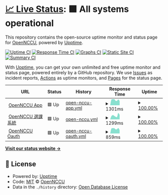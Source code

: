 # [📈 Live Status](https://OpenNCCU.github.io/stats): <!--live status--> **🟩 All systems operational**

This repository contains the open-source uptime monitor and status page for [OpenNCCU](https://opennccu.com), powered by [Upptime](https://github.com/upptime/upptime).

[![Uptime CI](https://github.com/OpenNCCU/stats/workflows/Uptime%20CI/badge.svg)](https://github.com/OpenNCCU/stats/actions?query=workflow%3A%22Uptime+CI%22)
[![Response Time CI](https://github.com/OpenNCCU/stats/workflows/Response%20Time%20CI/badge.svg)](https://github.com/OpenNCCU/stats/actions?query=workflow%3A%22Response+Time+CI%22)
[![Graphs CI](https://github.com/OpenNCCU/stats/workflows/Graphs%20CI/badge.svg)](https://github.com/OpenNCCU/stats/actions?query=workflow%3A%22Graphs+CI%22)
[![Static Site CI](https://github.com/OpenNCCU/stats/workflows/Static%20Site%20CI/badge.svg)](https://github.com/OpenNCCU/stats/actions?query=workflow%3A%22Static+Site+CI%22)
[![Summary CI](https://github.com/OpenNCCU/stats/workflows/Summary%20CI/badge.svg)](https://github.com/OpenNCCU/stats/actions?query=workflow%3A%22Summary+CI%22)

With [Upptime](https://upptime.js.org), you can get your own unlimited and free uptime monitor and status page, powered entirely by a GitHub repository. We use [Issues](https://github.com/OpenNCCU/stats/issues) as incident reports, [Actions](https://github.com/OpenNCCU/stats/actions) as uptime monitors, and [Pages](https://OpenNCCU.github.io/stats) for the status page.

<!--start: status pages-->
<!-- This summary is generated by Upptime (https://github.com/upptime/upptime) -->
<!-- Do not edit this manually, your changes will be overwritten -->
<!-- prettier-ignore -->
| URL | Status | History | Response Time | Uptime |
| --- | ------ | ------- | ------------- | ------ |
| <img alt="" src="https://icons.duckduckgo.com/ip3/opennccu.com.ico" height="13"> [OpenNCCU App](https://opennccu.com) | 🟩 Up | [open-nccu-app.yml](https://github.com/OpenNCCU/status/commits/HEAD/history/open-nccu-app.yml) | <details><summary><img alt="Response time graph" src="./graphs/open-nccu-app/response-time-week.png" height="20"> 1301ms</summary><br><a href="https://OpenNCCU.github.io/status/history/open-nccu-app"><img alt="Response time 1327" src="https://img.shields.io/endpoint?url=https%3A%2F%2Fraw.githubusercontent.com%2FOpenNCCU%2Fstatus%2FHEAD%2Fapi%2Fopen-nccu-app%2Fresponse-time.json"></a><br><a href="https://OpenNCCU.github.io/status/history/open-nccu-app"><img alt="24-hour response time 1280" src="https://img.shields.io/endpoint?url=https%3A%2F%2Fraw.githubusercontent.com%2FOpenNCCU%2Fstatus%2FHEAD%2Fapi%2Fopen-nccu-app%2Fresponse-time-day.json"></a><br><a href="https://OpenNCCU.github.io/status/history/open-nccu-app"><img alt="7-day response time 1301" src="https://img.shields.io/endpoint?url=https%3A%2F%2Fraw.githubusercontent.com%2FOpenNCCU%2Fstatus%2FHEAD%2Fapi%2Fopen-nccu-app%2Fresponse-time-week.json"></a><br><a href="https://OpenNCCU.github.io/status/history/open-nccu-app"><img alt="30-day response time 1332" src="https://img.shields.io/endpoint?url=https%3A%2F%2Fraw.githubusercontent.com%2FOpenNCCU%2Fstatus%2FHEAD%2Fapi%2Fopen-nccu-app%2Fresponse-time-month.json"></a><br><a href="https://OpenNCCU.github.io/status/history/open-nccu-app"><img alt="1-year response time 1327" src="https://img.shields.io/endpoint?url=https%3A%2F%2Fraw.githubusercontent.com%2FOpenNCCU%2Fstatus%2FHEAD%2Fapi%2Fopen-nccu-app%2Fresponse-time-year.json"></a></details> | <details><summary><a href="https://OpenNCCU.github.io/status/history/open-nccu-app">100.00%</a></summary><a href="https://OpenNCCU.github.io/status/history/open-nccu-app"><img alt="All-time uptime 99.83%" src="https://img.shields.io/endpoint?url=https%3A%2F%2Fraw.githubusercontent.com%2FOpenNCCU%2Fstatus%2FHEAD%2Fapi%2Fopen-nccu-app%2Fuptime.json"></a><br><a href="https://OpenNCCU.github.io/status/history/open-nccu-app"><img alt="24-hour uptime 100.00%" src="https://img.shields.io/endpoint?url=https%3A%2F%2Fraw.githubusercontent.com%2FOpenNCCU%2Fstatus%2FHEAD%2Fapi%2Fopen-nccu-app%2Fuptime-day.json"></a><br><a href="https://OpenNCCU.github.io/status/history/open-nccu-app"><img alt="7-day uptime 100.00%" src="https://img.shields.io/endpoint?url=https%3A%2F%2Fraw.githubusercontent.com%2FOpenNCCU%2Fstatus%2FHEAD%2Fapi%2Fopen-nccu-app%2Fuptime-week.json"></a><br><a href="https://OpenNCCU.github.io/status/history/open-nccu-app"><img alt="30-day uptime 99.93%" src="https://img.shields.io/endpoint?url=https%3A%2F%2Fraw.githubusercontent.com%2FOpenNCCU%2Fstatus%2FHEAD%2Fapi%2Fopen-nccu-app%2Fuptime-month.json"></a><br><a href="https://OpenNCCU.github.io/status/history/open-nccu-app"><img alt="1-year uptime 99.83%" src="https://img.shields.io/endpoint?url=https%3A%2F%2Fraw.githubusercontent.com%2FOpenNCCU%2Fstatus%2FHEAD%2Fapi%2Fopen-nccu-app%2Fuptime-year.json"></a></details>
| <img alt="" src="https://icons.duckduckgo.com/ip3/beta-scsr.opennccu.com.ico" height="13"> [OpenNCCU 選課系統](https://beta-scsr.opennccu.com) | 🟩 Up | [open-nccu.yml](https://github.com/OpenNCCU/status/commits/HEAD/history/open-nccu.yml) | <details><summary><img alt="Response time graph" src="./graphs/open-nccu/response-time-week.png" height="20"> 1299ms</summary><br><a href="https://OpenNCCU.github.io/status/history/open-nccu"><img alt="Response time 974" src="https://img.shields.io/endpoint?url=https%3A%2F%2Fraw.githubusercontent.com%2FOpenNCCU%2Fstatus%2FHEAD%2Fapi%2Fopen-nccu%2Fresponse-time.json"></a><br><a href="https://OpenNCCU.github.io/status/history/open-nccu"><img alt="24-hour response time 1758" src="https://img.shields.io/endpoint?url=https%3A%2F%2Fraw.githubusercontent.com%2FOpenNCCU%2Fstatus%2FHEAD%2Fapi%2Fopen-nccu%2Fresponse-time-day.json"></a><br><a href="https://OpenNCCU.github.io/status/history/open-nccu"><img alt="7-day response time 1299" src="https://img.shields.io/endpoint?url=https%3A%2F%2Fraw.githubusercontent.com%2FOpenNCCU%2Fstatus%2FHEAD%2Fapi%2Fopen-nccu%2Fresponse-time-week.json"></a><br><a href="https://OpenNCCU.github.io/status/history/open-nccu"><img alt="30-day response time 1019" src="https://img.shields.io/endpoint?url=https%3A%2F%2Fraw.githubusercontent.com%2FOpenNCCU%2Fstatus%2FHEAD%2Fapi%2Fopen-nccu%2Fresponse-time-month.json"></a><br><a href="https://OpenNCCU.github.io/status/history/open-nccu"><img alt="1-year response time 974" src="https://img.shields.io/endpoint?url=https%3A%2F%2Fraw.githubusercontent.com%2FOpenNCCU%2Fstatus%2FHEAD%2Fapi%2Fopen-nccu%2Fresponse-time-year.json"></a></details> | <details><summary><a href="https://OpenNCCU.github.io/status/history/open-nccu">100.00%</a></summary><a href="https://OpenNCCU.github.io/status/history/open-nccu"><img alt="All-time uptime 99.85%" src="https://img.shields.io/endpoint?url=https%3A%2F%2Fraw.githubusercontent.com%2FOpenNCCU%2Fstatus%2FHEAD%2Fapi%2Fopen-nccu%2Fuptime.json"></a><br><a href="https://OpenNCCU.github.io/status/history/open-nccu"><img alt="24-hour uptime 100.00%" src="https://img.shields.io/endpoint?url=https%3A%2F%2Fraw.githubusercontent.com%2FOpenNCCU%2Fstatus%2FHEAD%2Fapi%2Fopen-nccu%2Fuptime-day.json"></a><br><a href="https://OpenNCCU.github.io/status/history/open-nccu"><img alt="7-day uptime 100.00%" src="https://img.shields.io/endpoint?url=https%3A%2F%2Fraw.githubusercontent.com%2FOpenNCCU%2Fstatus%2FHEAD%2Fapi%2Fopen-nccu%2Fuptime-week.json"></a><br><a href="https://OpenNCCU.github.io/status/history/open-nccu"><img alt="30-day uptime 99.93%" src="https://img.shields.io/endpoint?url=https%3A%2F%2Fraw.githubusercontent.com%2FOpenNCCU%2Fstatus%2FHEAD%2Fapi%2Fopen-nccu%2Fuptime-month.json"></a><br><a href="https://OpenNCCU.github.io/status/history/open-nccu"><img alt="1-year uptime 99.85%" src="https://img.shields.io/endpoint?url=https%3A%2F%2Fraw.githubusercontent.com%2FOpenNCCU%2Fstatus%2FHEAD%2Fapi%2Fopen-nccu%2Fuptime-year.json"></a></details>
| <img alt="" src="https://icons.duckduckgo.com/ip3/oauth.opennccu.com.ico" height="13"> [OpenNCCU Oauth](https://oauth.opennccu.com/api/status) | 🟩 Up | [open-nccu-oauth.yml](https://github.com/OpenNCCU/status/commits/HEAD/history/open-nccu-oauth.yml) | <details><summary><img alt="Response time graph" src="./graphs/open-nccu-oauth/response-time-week.png" height="20"> 859ms</summary><br><a href="https://OpenNCCU.github.io/status/history/open-nccu-oauth"><img alt="Response time 936" src="https://img.shields.io/endpoint?url=https%3A%2F%2Fraw.githubusercontent.com%2FOpenNCCU%2Fstatus%2FHEAD%2Fapi%2Fopen-nccu-oauth%2Fresponse-time.json"></a><br><a href="https://OpenNCCU.github.io/status/history/open-nccu-oauth"><img alt="24-hour response time 850" src="https://img.shields.io/endpoint?url=https%3A%2F%2Fraw.githubusercontent.com%2FOpenNCCU%2Fstatus%2FHEAD%2Fapi%2Fopen-nccu-oauth%2Fresponse-time-day.json"></a><br><a href="https://OpenNCCU.github.io/status/history/open-nccu-oauth"><img alt="7-day response time 859" src="https://img.shields.io/endpoint?url=https%3A%2F%2Fraw.githubusercontent.com%2FOpenNCCU%2Fstatus%2FHEAD%2Fapi%2Fopen-nccu-oauth%2Fresponse-time-week.json"></a><br><a href="https://OpenNCCU.github.io/status/history/open-nccu-oauth"><img alt="30-day response time 893" src="https://img.shields.io/endpoint?url=https%3A%2F%2Fraw.githubusercontent.com%2FOpenNCCU%2Fstatus%2FHEAD%2Fapi%2Fopen-nccu-oauth%2Fresponse-time-month.json"></a><br><a href="https://OpenNCCU.github.io/status/history/open-nccu-oauth"><img alt="1-year response time 936" src="https://img.shields.io/endpoint?url=https%3A%2F%2Fraw.githubusercontent.com%2FOpenNCCU%2Fstatus%2FHEAD%2Fapi%2Fopen-nccu-oauth%2Fresponse-time-year.json"></a></details> | <details><summary><a href="https://OpenNCCU.github.io/status/history/open-nccu-oauth">100.00%</a></summary><a href="https://OpenNCCU.github.io/status/history/open-nccu-oauth"><img alt="All-time uptime 99.98%" src="https://img.shields.io/endpoint?url=https%3A%2F%2Fraw.githubusercontent.com%2FOpenNCCU%2Fstatus%2FHEAD%2Fapi%2Fopen-nccu-oauth%2Fuptime.json"></a><br><a href="https://OpenNCCU.github.io/status/history/open-nccu-oauth"><img alt="24-hour uptime 100.00%" src="https://img.shields.io/endpoint?url=https%3A%2F%2Fraw.githubusercontent.com%2FOpenNCCU%2Fstatus%2FHEAD%2Fapi%2Fopen-nccu-oauth%2Fuptime-day.json"></a><br><a href="https://OpenNCCU.github.io/status/history/open-nccu-oauth"><img alt="7-day uptime 100.00%" src="https://img.shields.io/endpoint?url=https%3A%2F%2Fraw.githubusercontent.com%2FOpenNCCU%2Fstatus%2FHEAD%2Fapi%2Fopen-nccu-oauth%2Fuptime-week.json"></a><br><a href="https://OpenNCCU.github.io/status/history/open-nccu-oauth"><img alt="30-day uptime 99.93%" src="https://img.shields.io/endpoint?url=https%3A%2F%2Fraw.githubusercontent.com%2FOpenNCCU%2Fstatus%2FHEAD%2Fapi%2Fopen-nccu-oauth%2Fuptime-month.json"></a><br><a href="https://OpenNCCU.github.io/status/history/open-nccu-oauth"><img alt="1-year uptime 99.98%" src="https://img.shields.io/endpoint?url=https%3A%2F%2Fraw.githubusercontent.com%2FOpenNCCU%2Fstatus%2FHEAD%2Fapi%2Fopen-nccu-oauth%2Fuptime-year.json"></a></details>

<!--end: status pages-->

[**Visit our status website →**](https://OpenNCCU.github.io/stats)

## 📄 License

- Powered by: [Upptime](https://github.com/upptime/upptime)
- Code: [MIT](./LICENSE) © [OpenNCCU](https://opennccu.com)
- Data in the `./history` directory: [Open Database License](https://opendatacommons.org/licenses/odbl/1-0/)
